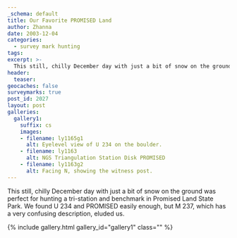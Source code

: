 ```yaml
---
_schema: default
title: Our Favorite PROMISED Land
author: Zhanna
date: 2003-12-04
categories:
  - survey mark hunting
tags:
excerpt: >- 
  This still, chilly December day with just a bit of snow on the ground was perfect for hunting a tri-station and benchmark in Promised Land State Park.
header:
  teaser:
geocaches: false
surveymarks: true
post_id: 2027
layout: post
galleries:
  gallery1:
    suffix: cs
    images:
    - filename: ly1165g1
      alt: Eyelevel view of U 234 on the boulder.
    - filename: ly1163
      alt: NGS Triangulation Station Disk PROMISED
    - filename: ly1163g2
      alt: Facing N, showing the witness post.          
---
```


This still, chilly December day with just a bit of snow on the ground was perfect for hunting a tri-station and benchmark in Promised Land State Park. We found U 234 and PROMISED easily enough, but M 237, which has a very confusing description, eluded us.

{% include gallery.html gallery_id="gallery1" class="" %}

